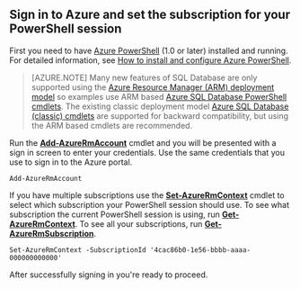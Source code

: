 
## Sign in to Azure and set the subscription for your PowerShell session

First you need to have [Azure PowerShell](https://msdn.microsoft.com/library/mt619274.aspx) (1.0 or later) installed and running. For detailed information, see [How to install and configure Azure PowerShell](../powershell-install-configure.md).


>[AZURE.NOTE] Many new features of SQL Database are only supported using the [Azure Resource Manager (ARM) deployment model](../resource-group-overview.md) so examples use ARM based [Azure SQL Database PowerShell cmdlets](https://msdn.microsoft.com/library/azure/mt574084.aspx). The existing classic deployment model [Azure SQL Database (classic) cmdlets](https://msdn.microsoft.com/library/azure/dn546723.aspx) are supported for backward compatibility, but using the ARM based cmdlets are recommended. 


Run the [**Add-AzureRmAccount**](https://msdn.microsoft.com/library/mt619267.aspx) cmdlet and you will be presented with a sign in screen to enter your credentials. Use the same credentials that you use to sign in to the Azure portal.

	Add-AzureRmAccount

If you have multiple subscriptions use the [**Set-AzureRmContext**](https://msdn.microsoft.com/library/mt619263.aspx) cmdlet to select which subscription your PowerShell session should use. To see what subscription the current PowerShell session is using, run [**Get-AzureRmContext**](https://msdn.microsoft.com/library/mt619265.aspx). To see all your subscriptions, run [**Get-AzureRmSubscription**](https://msdn.microsoft.com/library/mt619284.aspx).

	Set-AzureRmContext -SubscriptionId '4cac86b0-1e56-bbbb-aaaa-000000000000'

After successfully signing in you're ready to proceed.